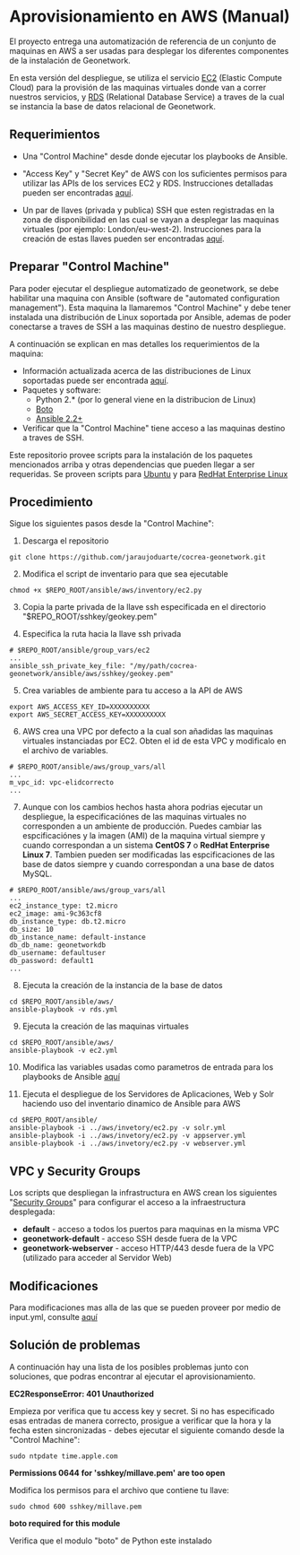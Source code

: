 # Aprovisionamiento en AWS (Manual)
El proyecto entrega una automatización de referencia de un conjunto de maquinas en AWS a ser usadas para desplegar los diferentes componentes de la instalación de Geonetwork.

En esta versión del despliegue, se utiliza el servicio [EC2](https://aws.amazon.com/ec2/) (Elastic Compute Cloud) para la provisión de las maquinas virtuales donde van a correr nuestros servicios, y [RDS](https://aws.amazon.com/rds/) (Relational Database Service) a traves de la cual se instancia la base de datos relacional de Geonetwork.

## Requerimientos

* Una "Control Machine" desde donde ejecutar los playbooks de Ansible.

* "Access Key" y "Secret Key" de AWS con los suficientes permisos para utilizar las APIs de los services EC2 y RDS. Instrucciones detalladas pueden ser encontradas [aquí](http://docs.aws.amazon.com/IAM/latest/UserGuide/id_credentials_access-keys.html#Using_CreateAccessKey).

* Un par de llaves (privada y publica) SSH que esten registradas en la zona de disponibilidad en las cual se vayan a desplegar las maquinas virtuales (por ejemplo: London/eu-west-2). Instrucciones para la creación de estas llaves pueden ser encontradas [aquí](http://docs.aws.amazon.com/AWSEC2/latest/UserGuide/ec2-key-pairs.html).


## Preparar "Control Machine"

Para poder ejecutar el despliegue automatizado de geonetwork, se debe habilitar una maquina con Ansible (software de "automated configuration management"). Esta maquina la llamaremos "Control Machine" y debe tener instalada una distribución de Linux soportada por Ansible, ademas de poder conectarse a traves de SSH a las maquinas destino de nuestro despliegue.


A continuación se explican en mas detalles los requerimientos de la maquina:

* Información actualizada acerca de las distribuciones de Linux soportadas puede ser encontrada [aquí](http://docs.ansible.com/ansible/intro_installation.html#control-machine-requirements).
* Paquetes y software:
  * Python 2.* (por lo general viene en la distribucion de Linux)
  * [Boto](https://github.com/boto/boto#installation)
  * [Ansible 2.2+](http://docs.ansible.com/ansible/intro_installation.html)
* Verificar que la "Control Machine" tiene acceso a las maquinas destino a traves de SSH.

Este repositorio provee scripts para la instalación de los paquetes mencionados arriba y otras dependencias que pueden llegar a ser requeridas. Se proveen scripts para [Ubuntu](../scripts/prepare-provisioner-ubuntu.sh) y para [RedHat Enterprise Linux](../scripts/prepare-provisioner-rhel.sh)


## Procedimiento

Sigue los siguientes pasos desde la "Control Machine":

1. Descarga el repositorio
```
git clone https://github.com/jaraujoduarte/cocrea-geonetwork.git
```

2. Modifica el script de inventario para que sea ejecutable
```
chmod +x $REPO_ROOT/ansible/aws/inventory/ec2.py
```

3. Copia la parte privada de la llave ssh especificada en el directorio "$REPO_ROOT/sshkey/geokey.pem"

4. Especifica la ruta hacia la llave ssh privada
```
# $REPO_ROOT/ansible/group_vars/ec2
...
ansible_ssh_private_key_file: "/my/path/cocrea-geonetwork/ansible/aws/sshkey/geokey.pem"
```

5. Crea variables de ambiente para tu acceso a la API de AWS
```
export AWS_ACCESS_KEY_ID=XXXXXXXXXX
export AWS_SECRET_ACCESS_KEY=XXXXXXXXXX
```

6. AWS crea una VPC por defecto a la cual son añadidas las maquinas virtuales instanciadas por EC2. Obten el id de esta VPC y modificalo en el archivo de variables.
```
# $REPO_ROOT/ansible/aws/group_vars/all
...
m_vpc_id: vpc-elidcorrecto
...
```

7. Aunque con los cambios hechos hasta ahora podrias ejecutar un despliegue, la especificaciónes de las maquinas virtuales no corresponden a un ambiente de producción. Puedes cambiar las espcificaciónes y la imagen (AMI) de la maquina virtual siempre y cuando correspondan a un sistema __CentOS 7__ o __RedHat Enterprise Linux 7__. Tambien pueden ser modificadas las espcificaciones de las base de datos siempre y cuando correspondan a una base de datos MySQL.
```
# $REPO_ROOT/ansible/aws/group_vars/all
...
ec2_instance_type: t2.micro
ec2_image: ami-9c363cf8
db_instance_type: db.t2.micro
db_size: 10
db_instance_name: default-instance
db_db_name: geonetworkdb
db_username: defaultuser
db_password: default1
...
```

8. Ejecuta la creación de la instancia de la base de datos
```
cd $REPO_ROOT/ansible/aws/
ansible-playbook -v rds.yml
```

9. Ejecuta la creación de las maquinas virtuales
```
cd $REPO_ROOT/ansible/aws/
ansible-playbook -v ec2.yml
```

10. Modifica las variables usadas como parametros de entrada para los playbooks de Ansible [aquí](modifications.md)

11. Ejecuta el despliegue de los Servidores de Aplicaciones, Web y Solr haciendo uso del inventario dinamico de Ansible para AWS
```
cd $REPO_ROOT/ansible/
ansible-playbook -i ../aws/invetory/ec2.py -v solr.yml
ansible-playbook -i ../aws/invetory/ec2.py -v appserver.yml
ansible-playbook -i ../aws/invetory/ec2.py -v webserver.yml
```

## VPC y Security Groups

Los scripts que despliegan la infrastructura en AWS crean los siguientes "[Security Groups](http://docs.aws.amazon.com/AWSEC2/latest/UserGuide/using-network-security.html)" para configurar el acceso a la infraestructura desplegada:

* __default__ - acceso a todos los puertos para maquinas en la misma VPC
* __geonetwork-default__ - acceso SSH desde fuera de la VPC
* __geonetwork-webserver__ - acceso HTTP/443 desde fuera de la VPC (utilizado para acceder al Servidor Web)

## Modificaciones
Para modificaciones mas alla de las que se pueden proveer por medio de input.yml, consulte [aquí](modifications.md)

## Solución de problemas
A continuación hay una lista de los posibles problemas junto con soluciones, que podras encontrar al ejecutar el aprovisionamiento.

__EC2ResponseError: 401 Unauthorized__

Empieza por verifica que tu access key y secret. Si no has especificado esas entradas de manera correcto, prosigue a
verificar que la hora y la fecha esten sincronizadas - debes ejecutar el siguiente comando desde la "Control Machine":

```
sudo ntpdate time.apple.com
```

__Permissions 0644 for 'sshkey/millave.pem' are too open__

Modifica los permisos para el archivo que contiene tu llave:

```
sudo chmod 600 sshkey/millave.pem
```

__boto required for this module__

Verifica que el modulo "boto" de Python este instalado
